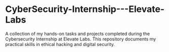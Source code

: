 # CyberSecurity-Internship---Elevate-Labs
A collection of my hands-on tasks and projects completed during the Cybersecurity Internship at Elevate Labs. This repository documents my practical skills in ethical hacking and digital security.
